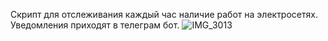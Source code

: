 Скрипт для отслеживания каждый час наличие работ на электросетях.
Уведомления приходят в телеграм бот.
![IMG_3013](https://github.com/user-attachments/assets/47dc6beb-ffa1-44b6-b60f-4ff3cd8ccee2)

